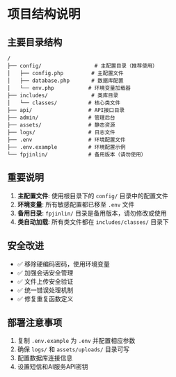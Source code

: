 # 项目结构说明

## 主要目录结构

```
/
├── config/                 # 主配置目录（推荐使用）
│   ├── config.php         # 主配置文件
│   ├── database.php       # 数据库配置
│   └── env.php           # 环境变量加载器
├── includes/              # 类库目录
│   └── classes/          # 核心类文件
├── api/                  # API接口目录
├── admin/                # 管理后台
├── assets/               # 静态资源
├── logs/                 # 日志文件
├── .env                  # 环境配置文件
├── .env.example          # 环境配置示例
└── fpjinlin/             # 备用版本（请勿使用）
```

## 重要说明

1. **主配置文件**: 使用根目录下的 `config/` 目录中的配置文件
2. **环境变量**: 所有敏感配置都已移至 `.env` 文件
3. **备用目录**: `fpjinlin/` 目录是备用版本，请勿修改或使用
4. **类自动加载**: 所有类文件都在 `includes/classes/` 目录下

## 安全改进

- ✅ 移除硬编码密码，使用环境变量
- ✅ 加强会话安全管理
- ✅ 文件上传安全验证
- ✅ 统一错误处理机制
- ✅ 修复重复函数定义

## 部署注意事项

1. 复制 `.env.example` 为 `.env` 并配置相应参数
2. 确保 `logs/` 和 `assets/uploads/` 目录可写
3. 配置数据库连接信息
4. 设置短信和AI服务API密钥